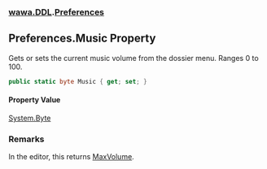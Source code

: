 ### [wawa.DDL](wawa.DDL.md 'wawa.DDL').[Preferences](Preferences.md 'wawa.DDL.Preferences')

## Preferences.Music Property

Gets or sets the current music volume from the dossier menu. Ranges 0 to 100.

```csharp
public static byte Music { get; set; }
```

#### Property Value
[System.Byte](https://docs.microsoft.com/en-us/dotnet/api/System.Byte 'System.Byte')

### Remarks
  
In the editor, this returns [MaxVolume](Preferences.MaxVolume.md 'wawa.DDL.Preferences.MaxVolume').